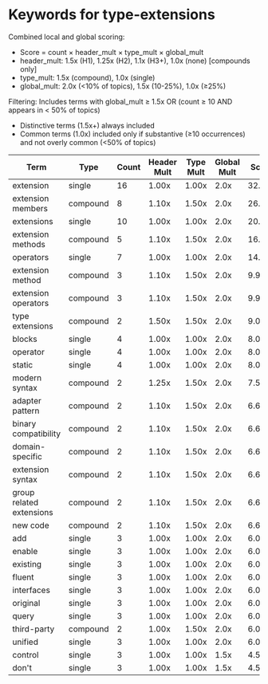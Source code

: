 # Keywords for type-extensions

Combined local and global scoring:
- Score = count × header_mult × type_mult × global_mult
- header_mult: 1.5x (H1), 1.25x (H2), 1.1x (H3+), 1.0x (none) [compounds only]
- type_mult: 1.5x (compound), 1.0x (single)
- global_mult: 2.0x (<10% of topics), 1.5x (10-25%), 1.0x (≥25%)

Filtering: Includes terms with global_mult ≥ 1.5x OR (count ≥ 10 AND appears in < 50% of topics)
- Distinctive terms (1.5x+) always included
- Common terms (1.0x) included only if substantive (≥10 occurrences) and not overly common (<50% of topics)

| Term | Type | Count | Header Mult | Type Mult | Global Mult | Score |
|------|------|-------|-------------|-----------|-------------|-------|
| extension | single | 16 | 1.00x | 1.00x | 2.0x | 32.000 |
| extension members | compound | 8 | 1.10x | 1.50x | 2.0x | 26.400 |
| extensions | single | 10 | 1.00x | 1.00x | 2.0x | 20.000 |
| extension methods | compound | 5 | 1.10x | 1.50x | 2.0x | 16.500 |
| operators | single | 7 | 1.00x | 1.00x | 2.0x | 14.000 |
| extension method | compound | 3 | 1.10x | 1.50x | 2.0x | 9.900 |
| extension operators | compound | 3 | 1.10x | 1.50x | 2.0x | 9.900 |
| type extensions | compound | 2 | 1.50x | 1.50x | 2.0x | 9.000 |
| blocks | single | 4 | 1.00x | 1.00x | 2.0x | 8.000 |
| operator | single | 4 | 1.00x | 1.00x | 2.0x | 8.000 |
| static | single | 4 | 1.00x | 1.00x | 2.0x | 8.000 |
| modern syntax | compound | 2 | 1.25x | 1.50x | 2.0x | 7.500 |
| adapter pattern | compound | 2 | 1.10x | 1.50x | 2.0x | 6.600 |
| binary compatibility | compound | 2 | 1.10x | 1.50x | 2.0x | 6.600 |
| domain-specific | compound | 2 | 1.10x | 1.50x | 2.0x | 6.600 |
| extension syntax | compound | 2 | 1.10x | 1.50x | 2.0x | 6.600 |
| group related extensions | compound | 2 | 1.10x | 1.50x | 2.0x | 6.600 |
| new code | compound | 2 | 1.10x | 1.50x | 2.0x | 6.600 |
| add | single | 3 | 1.00x | 1.00x | 2.0x | 6.000 |
| enable | single | 3 | 1.00x | 1.00x | 2.0x | 6.000 |
| existing | single | 3 | 1.00x | 1.00x | 2.0x | 6.000 |
| fluent | single | 3 | 1.00x | 1.00x | 2.0x | 6.000 |
| interfaces | single | 3 | 1.00x | 1.00x | 2.0x | 6.000 |
| original | single | 3 | 1.00x | 1.00x | 2.0x | 6.000 |
| query | single | 3 | 1.00x | 1.00x | 2.0x | 6.000 |
| third-party | compound | 2 | 1.00x | 1.50x | 2.0x | 6.000 |
| unified | single | 3 | 1.00x | 1.00x | 2.0x | 6.000 |
| control | single | 3 | 1.00x | 1.00x | 1.5x | 4.500 |
| don't | single | 3 | 1.00x | 1.00x | 1.5x | 4.500 |
